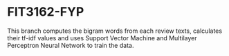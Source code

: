 # FIT3162-FYP

This branch computes the bigram words from each review texts, calculates their tf-idf values and uses Support Vector Machine and 
Multilayer Perceptron Neural Network to train the data. 
